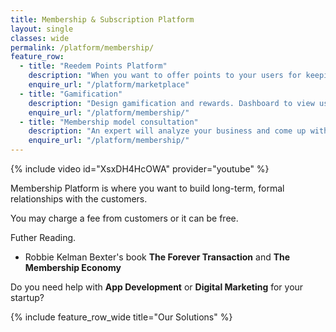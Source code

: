 ```yaml
---
title: Membership & Subscription Platform
layout: single
classes: wide
permalink: /platform/membership/
feature_row:
  - title: "Reedem Points Platform"
    description: "When you want to offer points to your users for keeping using and a reedem collected points option"
    enquire_url: "/platform/marketplace"
  - title: "Gamification"
    description: "Design gamification and rewards. Dashboard to view use and add/remove reedem options."
    enquire_url: "/platform/membership/"
  - title: "Membership model consultation"
    description: "An expert will analyze your business and come up with a membership design."
    enquire_url: "/platform/membership/"
---
```


{% include video id="XsxDH4HcOWA" provider="youtube" %}

Membership Platform is where you want to build long-term, formal relationships with the customers.

You may charge a fee from customers or it can be free.

Futher Reading.
- Robbie Kelman Bexter's book **The Forever Transaction** and **The Membership Economy**

Do you need help with **App Development** or **Digital Marketing** for your startup?

{% include feature_row_wide title="Our Solutions" %}
